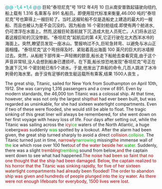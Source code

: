 



<span style="color:#0AA">@@ -1,4 +1,4 @@</span>
巨轮“泰坦尼克”号 1912 年4月 10 日从南安普敦起锚驶向纽约,船上载有 1.316 名乘客与 891 名船员。即便用现代标准来衡量,46.000 吨的“泰坦尼克”号也算得上一艘巨轮了。当时,这艘轮船不仅是造船史上建造的最大的一艘船、而且也被认为是不会沉没的。因为船由 16 个密封舱组成.即使有两个舱进水,仍可漂浮在水面上。然而,这艘巨轮首航就下沉,造成大批人员死亡。人们将永远记着这艘巨轮的沉没惨剧。“泰坦尼克”起航后的第 4天,它正行驶在北大西洋冰冷的海面上。突然,瞭望员发现一座冰山。警报响过不久,巨轮急转弯、以避免与冰山正面相撞。“泰坦尼克”这个弯拐得及时、紧贴着高出海面 100 英尺的巨大的冰墙擦过去。突然，从船舱下部传来一声轻微的颤音,船长走下船舱去查看究竟,由于这个声音非常轻,没人会想到船身已遭损坏。在下面,船长惊恐地发现“泰坦尼克”号正在急速下沉,16 个密封舱已有5个进水。于是,他发出了弃船的命令,几百人跳进了冰冷刺骨的海水里。由于没有足够的救生艇运载所有乘客,结果 1500人丧生 。

The great ship, Titanic, sailed for New York from Southampton on April 10th, 1912. She was carrying 1,316 passengers and a crew of 891. Even by modern standards, the 46,000 ton Titanic was a colossal ship. At that time, however, she was not only the largest ship<span style="color:#A00">that</span> had ever been built, but was regarded as unsinkable, for she had sixteen watertight compartments. Even if two of these were flooded, she would still be able to float. The tragic sinking of this great liner will always be remembered, for she went down on her first voyage with heavy loss of life.
Four days after setting out, while the Titanic was sailing across the <span style="color:#A00">icy</span><span style="color:#0A0">ice</span> waters of the North Atlantic, a huge iceberg<span style="color:#A00">was</span> suddenly <span style="color:#0A0">was</span> spotted by a lookout. After the alarm had been given, the great ship turned sharply to avoid a direct <span style="color:#A00">collision.</span><span style="color:#0A0">colloise.</span> The Titanic turned just in time, <span style="color:#A00">narrowly</span><span style="color:#0A0">narrowing</span> missing<span style="color:#A00">the</span> immense wall of <span style="color:#0A0">the</span> ice which rose over 100 feet<span style="color:#A00">out</span> of <span style="color:#A00">the water beside her.</span><span style="color:#0A0">water.</span> Suddenly, there was a slight <span style="color:#A00">trembling</span><span style="color:#0A0">trembing</span> sound from below,<span style="color:#A00">and</span> the captain went down to see what had happened.<span style="color:#A00">The noise had been so faint that no one thought that the ship had been damaged. Below, the captain realized to his horror that the Titanic was sinking rapidly, for five of her sixteen watertight compartments had already been flooded! The order to abandon ship was given and hundreds of people plunged into the icy water. As there were not enough lifeboats for everybody, 1500 lives were lost.</span>
